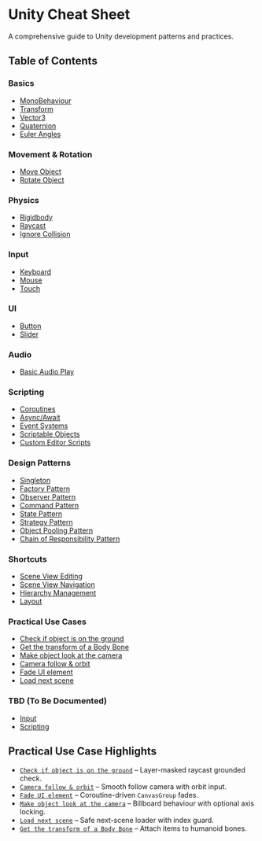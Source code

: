 # Unity Cheat Sheet

A comprehensive guide to Unity development patterns and practices.

## Table of Contents

### Basics

- [MonoBehaviour](basics/monobehaviour.md)
- [Transform](basics/transform.md)
- [Vector3](basics/vector3.md)
- [Quaternion](basics/quaternion.md)
- [Euler Angles](basics/euler-angles.md)

### Movement & Rotation

- [Move Object](movement-rotation/move-object.md)
- [Rotate Object](movement-rotation/rotate-object.md)

### Physics

- [Rigidbody](physics/rigidbody.md)
- [Raycast](physics/raycast.md)
- [Ignore Collision](physics/ignore-collision.md)

### Input

- [Keyboard](input/keyboard.md)
- [Mouse](input/mouse.md)
- [Touch](input/touch.md)

### UI

- [Button](ui/button.md)
- [Slider](ui/slider.md)

### Audio

- [Basic Audio Play](audio/basic-audio-play.md)

### Scripting

- [Coroutines](scripting/coroutines.md)
- [Async/Await](scripting/asyncawait.md)
- [Event Systems](scripting/event-systems.md)
- [Scriptable Objects](scripting/scriptable-objects.md)
- [Custom Editor Scripts](scripting/custom-editor-scripts.md)

### Design Patterns

- [Singleton](design-patterns/singleton.md)
- [Factory Pattern](design-patterns/factory-pattern.md)
- [Observer Pattern](design-patterns/observer-pattern.md)
- [Command Pattern](design-patterns/command-pattern.md)
- [State Pattern](design-patterns/state-pattern.md)
- [Strategy Pattern](design-patterns/strategy-pattern.md)
- [Object Pooling Pattern](design-patterns/object-pooling-pattern.md)
- [Chain of Responsibility Pattern](design-patterns/chain-of-responsibility-pattern.md)

### Shortcuts

- [Scene View Editing](shortcuts/scene-view-editing.md)
- [Scene View Navigation](shortcuts/scene-view-navigation.md)
- [Hierarchy Management](shortcuts/hierarchy-management.md)
- [Layout](shortcuts/layout.md)

### Practical Use Cases

- [Check if object is on the ground](practical-use-cases/check-if-object-is-on-the-ground.md)
- [Get the transform of a Body Bone](practical-use-cases/get-the-transform-of-a-body-bone.md)
- [Make object look at the camera](practical-use-cases/make-object-look-at-the-camera.md)
- [Camera follow & orbit](practical-use-cases/camera-follow-orbit.md)
- [Fade UI element](practical-use-cases/fade-ui-element.md)
- [Load next scene](practical-use-cases/load-next-scene.md)

### TBD (To Be Documented)

- [Input](tbd-to-be-documented/input.md)
- [Scripting](tbd-to-be-documented/scripting.md)

## Practical Use Case Highlights

- [`Check if object is on the ground`](practical-use-cases/check-if-object-is-on-the-ground.md) – Layer-masked raycast grounded check.
- [`Camera follow & orbit`](practical-use-cases/camera-follow-orbit.md) – Smooth follow camera with orbit input.
- [`Fade UI element`](practical-use-cases/fade-ui-element.md) – Coroutine-driven `CanvasGroup` fades.
- [`Make object look at the camera`](practical-use-cases/make-object-look-at-the-camera.md) – Billboard behaviour with optional axis locking.
- [`Load next scene`](practical-use-cases/load-next-scene.md) – Safe next-scene loader with index guard.
- [`Get the transform of a Body Bone`](practical-use-cases/get-the-transform-of-a-body-bone.md) – Attach items to humanoid bones.
